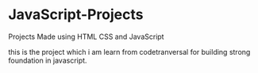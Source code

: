# JavaScript-Projects

Projects Made using HTML CSS and JavaScript

this is the project which i am learn from codetranversal for building strong
foundation in javascript.

